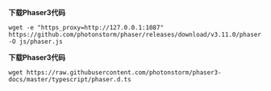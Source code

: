 

**下载Phaser3代码**
```
wget -e "https_proxy=http://127.0.0.1:1087"  https://github.com/photonstorm/phaser/releases/download/v3.11.0/phaser.js -O js/phaser.js
```

**下载Phaser3代码**
```
wget https://raw.githubusercontent.com/photonstorm/phaser3-docs/master/typescript/phaser.d.ts
```